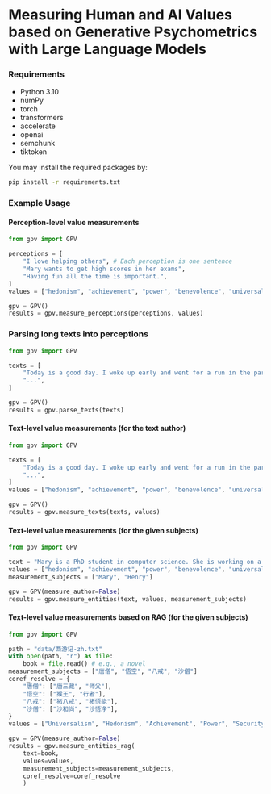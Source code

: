 # Measuring Human and AI Values based on Generative Psychometrics with Large Language Models

### Requirements
- Python 3.10
- numPy
- torch
- transformers
- accelerate
- openai
- semchunk
- tiktoken

You may install the required packages by:
```bash
pip install -r requirements.txt
```

### Example Usage

#### Perception-level value measurements
```python
from gpv import GPV

perceptions = [
    "I love helping others", # Each perception is one sentence
    "Mary wants to get high scores in her exams",
    "Having fun all the time is important.",
]
values = ["hedonism", "achievement", "power", "benevolence", "universalism"]

gpv = GPV()
results = gpv.measure_perceptions(perceptions, values)
```

### Parsing long texts into perceptions
```python
from gpv import GPV

texts = [
    "Today is a good day. I woke up early and went for a run in the park. The weather was perfect, and I felt energized. After my run, I had a healthy breakfast and spent some time reading a book. In the afternoon, I met up with some friends for lunch, and we had a great time catching up. I feel grateful for the wonderful day I had and look forward to more days like this...", # e.g., a blog post
    "...",
]

gpv = GPV()
results = gpv.parse_texts(texts)
```

#### Text-level value measurements (for the text author)
```python
from gpv import GPV

texts = [
    "Today is a good day. I woke up early and went for a run in the park. The weather was perfect, and I felt energized. After my run, I had a healthy breakfast and spent some time reading a book. In the afternoon, I met up with some friends for lunch, and we had a great time catching up. I feel grateful for the wonderful day I had and look forward to more days like this...", # e.g., a blog post
    "...",
]
values = ["hedonism", "achievement", "power", "benevolence", "universalism"]

gpv = GPV()
results = gpv.measure_texts(texts, values)
```

#### Text-level value measurements (for the given subjects)
```python
from gpv import GPV

text = "Mary is a PhD student in computer science. She is working on a project that aims to develop a new algorithm for image recognition. She is very passionate about her work and spends most of her time in the lab. She is determined to make a breakthrough in her field and become a successful researcher. Henry, on the other hand, is a high school student who is struggling with his grades. He is not interested in studying and spends most of his time playing video games. He is not motivated to do well in school and often skips classes. He dreams of becoming a professional gamer and making a living by playing video games."  # e.g., an essay
values = ["hedonism", "achievement", "power", "benevolence", "universalism"]
measurement_subjects = ["Mary", "Henry"]

gpv = GPV(measure_author=False)
results = gpv.measure_entities(text, values, measurement_subjects)
```

#### Text-level value measurements based on RAG (for the given subjects)
```python
from gpv import GPV

path = "data/西游记-zh.txt"
with open(path, "r") as file:
    book = file.read() # e.g., a novel
measurement_subjects = ["唐僧", "悟空", "八戒", "沙僧"]
coref_resolve = {
    "唐僧": ["唐三藏", "师父"],
    "悟空": ["猴王", "行者"],
    "八戒": ["猪八戒", "猪悟能"],
    "沙僧": ["沙和尚", "沙悟净"],
}
values = ["Universalism", "Hedonism", "Achievement", "Power", "Security", "Self-Direction", "Stimulation", "Tradition", "Benevolence", "Conformity"]

gpv = GPV(measure_author=False)
results = gpv.measure_entities_rag(
    text=book,
    values=values,
    measurement_subjects=measurement_subjects,
    coref_resolve=coref_resolve
    )
```